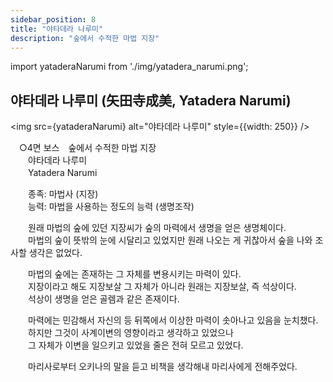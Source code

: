 ```yaml
---
sidebar_position: 8
title: "야타데라 나루미"
description: "숲에서 수적한 마법 지장"
---
```


import yataderaNarumi from './img/yatadera_narumi.png';

## 야타데라 나루미 (矢田寺成美, Yatadera Narumi)

<img src={yataderaNarumi} alt="야타데라 나루미" style={{width: 250}} />

　○4면 보스　숲에서 수적한 마법 지장  
　　야타데라 나루미  
　　Yatadera Narumi  

　　종족: 마법사 (지장)  
　　능력: 마법을 사용하는 정도의 능력 (생명조작)  

　　원래 마법의 숲에 있던 지장씨가 숲의 마력에서 생명을 얻은 생명체이다.  
　　마법의 숲이 뜻밖의 눈에 시달리고 있었지만 원래 나오는 게 귀찮아서 숲을 나와 조사할 생각은 없었다.  

　　마법의 숲에는 존재하는 그 자체를 변용시키는 마력이 있다.  
　　지장이라고 해도 지장보살 그 자체가 아니라 원래는 지장보살, 즉 석상이다.  
　　석상이 생명을 얻은 골렘과 같은 존재이다.  

　　마력에는 민감해서 자신의 등 뒤쪽에서 이상한 마력이 솟아나고 있음을 눈치챘다.  
　　하지만 그것이 사계이변의 영향이라고 생각하고 있었으나  
　　그 자체가 이변을 일으키고 있었을 줄은 전혀 모르고 있었다.  

　　마리사로부터 오키나의 말을 듣고 비책을 생각해내 마리사에게 전해주었다.  

